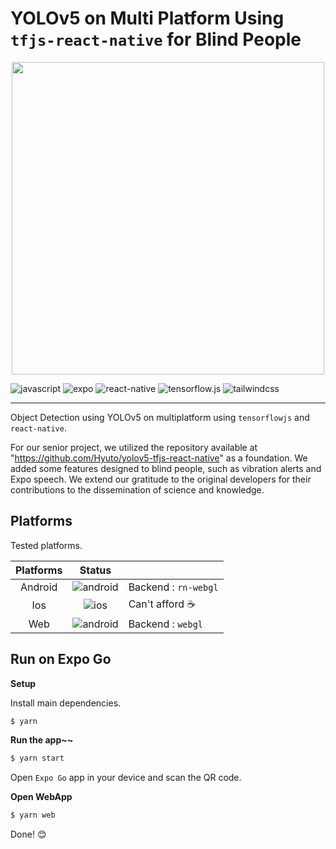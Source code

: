 # YOLOv5 on Multi Platform Using `tfjs-react-native` for Blind People

<p align="center">
  <img src="./sample.jpeg" height="500" />
</p>

![javascript](https://img.shields.io/badge/Javascript-white?logo=javascript)
![expo](https://img.shields.io/badge/Expo-white?logo=expo&logoColor=black)
![react-native](https://img.shields.io/badge/React_Native-white?logo=react)
![tensorflow.js](https://img.shields.io/badge/Tensorflow.js-white?logo=tensorflow)
![tailwindcss](https://img.shields.io/badge/tailwindcss-white?logo=tailwindcss)

---

Object Detection using YOLOv5 on multiplatform using `tensorflowjs` and `react-native`.

For our senior project, we utilized the repository available at "https://github.com/Hyuto/yolov5-tfjs-react-native" as a foundation. We added some features designed to blind people, such as vibration alerts and Expo speech. We extend our gratitude to the original developers for their contributions to the dissemination of science and knowledge.


## Platforms

Tested platforms.

| Platforms |                                       Status                                       |                      |
| :-------: | :--------------------------------------------------------------------------------: | :------------------- |
|  Android  | ![android](https://img.shields.io/badge/Passed-green?logo=android&logoColor=white) | Backend : `rn-webgl` |
|    Ios    |             ![ios](https://img.shields.io/badge/Unknown-red?logo=ios)              | Can't afford ☕      |
|    Web    |          ![android](https://img.shields.io/badge/Passed-blue?logo=react)           | Backend : `webgl`    |

## Run on Expo Go

**Setup**

Install main dependencies.

```bash
$ yarn
```

**Run the app~~**

```bash
$ yarn start
```

Open `Expo Go` app in your device and scan the QR code.

**Open WebApp**

```bash
$ yarn web
```


Done! 😊


